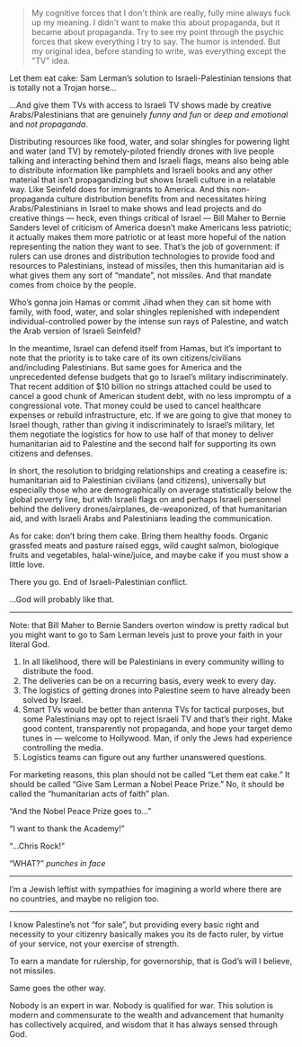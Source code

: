 > My cognitive forces that I don't think are really, fully mine always fuck up my meaning. I didn't want to make this about propaganda, but it became about propaganda. Try to see my point through the psychic forces that skew everything I try to say. The humor is intended. But my original idea, before standing to write, was everything except the "TV" idea.

Let them eat cake: Sam Lerman’s solution to Israeli-Palestinian tensions that is totally not a Trojan horse…

…And give them TVs with access to Israeli TV shows made by creative Arabs/Palestinians that are genuinely *funny and fun* or *deep and emotional* and *not propaganda*.

Distributing resources like food, water, and solar shingles for powering light and water (and TV) by remotely-piloted friendly drones with live people talking and interacting behind them and Israeli flags, means also being able to distribute information like pamphlets and Israeli books and any other material that isn’t propagandizing but shows Israeli culture in a relatable way. Like Seinfeld does for immigrants to America. And this non-propaganda culture distribution benefits from and necessitates hiring Arabs/Palestinians in Israel to make shows and lead projects and do creative things — heck, even things critical of Israel — Bill Maher to Bernie Sanders level of criticism of America doesn’t make Americans less patriotic; it actually makes them more patriotic or at least more hopeful of the nation representing the nation they want to see. That’s the job of government: if rulers can use drones and distribution technologies to provide food and resources to Palestinians, instead of missiles, then this humanitarian aid is what gives them any sort of “mandate”, not missiles. And that mandate comes from choice by the people. 

Who’s gonna join Hamas or commit Jihad when they can sit home with family, with food, water, and solar shingles replenished with independent individual-controlled power by the intense sun rays of Palestine, and watch the Arab version of Israeli Seinfeld?

In the meantime, Israel can defend itself from Hamas, but it’s important to note that the priority is to take care of its own citizens/civilians and/including Palestinians. But same goes for America and the unprecedented defense budgets that go to Israel’s military indiscriminately. That recent addition of $10 billion no strings attached could be used to cancel a good chunk of American student debt, with no less impromptu of a congressional vote. That money could be used to cancel healthcare expenses or rebuild infrastructure, etc. If we are going to give that money to Israel though, rather than giving it indiscriminately to Israel’s military, let them negotiate the logistics for how to use half of that money to deliver humanitarian aid to Palestine and the second half for supporting its own citizens and defenses. 

In short, the resolution to bridging relationships and creating a ceasefire is: humanitarian aid to Palestinian civilians (and citizens), universally but especially those who are demographically on average statistically below the global poverty line, but with Israeli flags on and perhaps Israeli personnel behind the delivery drones/airplanes, de-weaponized, of that humanitarian aid, and with Israeli Arabs and Palestinians leading the communication. 

As for cake: don’t bring them cake. Bring them healthy foods. Organic grassfed meats and pasture raised eggs, wild caught salmon, biologique fruits and vegetables, halal-wine/juice, and maybe cake if you must show a little love. 

There you go. End of Israeli-Palestinian conflict. 

…God will probably like that. 

---

Note: that Bill Maher to Bernie Sanders overton window is pretty radical but you might want to go to Sam Lerman levels just to prove your faith in your literal God. 

1. In all likelihood, there will be Palestinians in every community willing to distribute the food. 
2. The deliveries can be on a recurring basis, every week to every day. 
3. The logistics of getting drones into Palestine seem to have already been solved by Israel. 
4. Smart TVs would be better than antenna TVs for tactical purposes, but some Palestinians may opt to reject Israeli TV and that’s their right. Make good content, transparently not propaganda, and hope your target demo tunes in — welcome to Hollywood. Man, if only the Jews had experience controlling the media. 
5. Logistics teams can figure out any further unanswered questions. 

For marketing reasons, this plan should not be called “Let them eat cake.” It should be called “Give Sam Lerman a Nobel Peace Prize.” No, it should be called the “humanitarian acts of faith” plan. 

“And the Nobel Peace Prize goes to…”

“I want to thank the Academy!”

“…Chris Rock!”

“WHAT?” *punches in face*

---

I’m a Jewish leftist with sympathies for imagining a world where there are no countries, and maybe no religion too. 

---

I know Palestine’s not “for sale”, but providing every basic right and necessity to your citizenry basically makes you its de facto ruler, by virtue of your service, not your exercise of strength. 

To earn a mandate for rulership, for governorship, that is God’s will I believe, not missiles. 

Same goes the other way. 

Nobody is an expert in war. Nobody is qualified for war. This solution is modern and commensurate to the wealth and advancement that humanity has collectively acquired, and wisdom that it has always sensed through God. 
